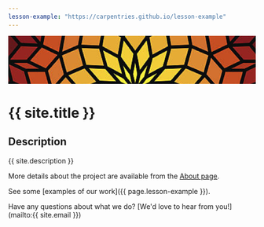 ```yaml
---
lesson-example: "https://carpentries.github.io/lesson-example"
---
```


![Group Website banner](./images/site_banner.png)


# {{ site.title }}

## Description
{{ site.description }}

More details about the project are available from the [About page](about).

See some [examples of our work]({{ page.lesson-example }}).

Have any questions about what we do? [We'd love to hear from you!](mailto:{{ site.email }})
